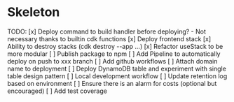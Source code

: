 # Skeleton

TODO:
[x] Deploy command to build handler before deploying? - Not necessary thanks to builtin cdk functions
[x] Deploy frontend stack
[x] Ability to destroy stacks (cdk destroy --app ...)
[x] Refactor useStack to be more modular
[ ] Publish package to npm
[ ] Add Pipeline to automatically deploy on push to xxx branch
[ ] Add github workflows
[ ] Attach domain name to deployment
[ ] Deploy DynamoDB table and experiment with single table design pattern
[ ] Local development workflow
[ ] Update retention log based on environment
[ ] Ensure there is an alarm for costs (optional but encouraged)
[ ] Add test coverage

